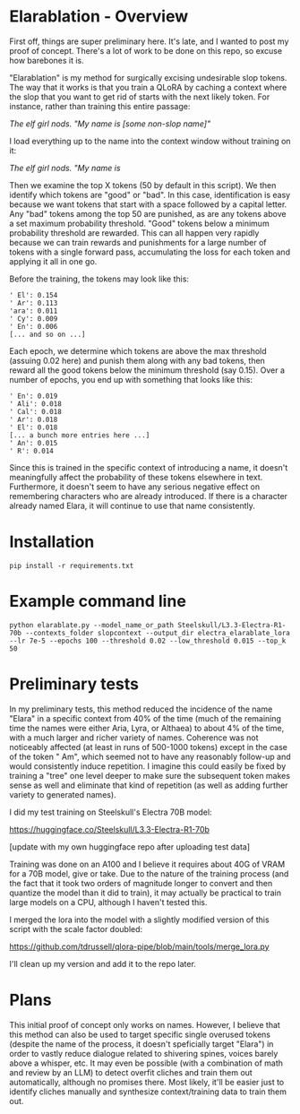 # Elarablation - Overview
First off, things are super preliminary here.  It's late, and I wanted to post my proof of concept.  There's a lot of work to be done on this repo, so excuse how barebones it is.

"Elarablation" is my method for surgically excising undesirable slop tokens.  The way that it works is that you train a QLoRA by caching a context where the slop that you want to get rid of starts with the next likely token.  For instance, rather than training this entire passage:

*The elf girl nods. "My name is [some non-slop name]"*

I load everything up to the name into the context window without training on it:

*The elf girl nods. "My name is*

Then we examine the top X tokens (50 by default in this script).  We then identify which tokens are "good" or "bad".  In this case, identification is easy because we want tokens that start with a space followed by a capital letter.  Any "bad" tokens among the top 50 are punished, as are any tokens above a set maximum probability threshold.  "Good" tokens below a minimum probability threshold are rewarded.  This can all happen very rapidly because we can train rewards and punishments for a large number of tokens with a single forward pass, accumulating the loss for each token and applying it all in one go.

Before the training, the tokens may look like this:
  
    ' El': 0.154
    ' Ar': 0.113
    'ara': 0.011
    ' Cy': 0.009
    ' En': 0.006
    [... and so on ...]

Each epoch, we determine which tokens are above the max threshold (assuing 0.02 here) and punish them along with any bad tokens, then reward all the good tokens below the minimum threshold (say 0.15).  Over a number of epochs, you end up with something that looks like this:

    ' En': 0.019
    ' Ali': 0.018
    ' Cal': 0.018
    ' Ar': 0.018
    ' El': 0.018
    [... a bunch more entries here ...]
    ' An': 0.015
    ' R': 0.014

Since this is trained in the specific context of introducing a name, it doesn't meaningfully affect the probability of these tokens elsewhere in text.  Furthermore, it doesn't seem to have any serious negative effect on remembering characters who are already introduced.  If there is a character already named Elara, it will continue to use that name consistently.

# Installation

    pip install -r requirements.txt

# Example command line

    python elarablate.py --model_name_or_path Steelskull/L3.3-Electra-R1-70b --contexts_folder slopcontext --output_dir electra_elarablate_lora --lr 7e-5 --epochs 100 --threshold 0.02 --low_threshold 0.015 --top_k 50

# Preliminary tests

In my preliminary tests, this method reduced the incidence of the name "Elara" in a specific context from 40% of the time (much of the remaining time the names were either Aria, Lyra, or Althaea) to about 4% of the time, with a much larger and richer variety of names. Coherence was not noticeably affected (at least in runs of 500-1000 tokens) except in the case of the token " Am", which seemed not to have any reasonably follow-up and would consistently induce repetition.  I imagine this could easily be fixed by training a "tree" one level deeper to make sure the subsequent token makes sense as well and eliminate that kind of repetition (as well as adding further variety to generated names).

I did my test training on Steelskull's Electra 70B model:

https://huggingface.co/Steelskull/L3.3-Electra-R1-70b

[update with my own huggingface repo after uploading test data]

Training was done on an A100 and I believe it requires about 40G of VRAM for a 70B model, give or take.  Due to the nature of the training process (and the fact that it took two orders of magnitude longer to convert and then quantize the model than it did to train), it may actually be practical to train large models on a CPU, although I haven't tested this.

I merged the lora into the model with a slightly modified version of this script with the scale factor doubled:

https://github.com/tdrussell/qlora-pipe/blob/main/tools/merge_lora.py

I'll clean up my version and add it to the repo later.

# Plans

This initial proof of concept only works on names. However, I believe that this method can also be used to target specific single overused tokens (despite the name of the process, it doesn't speficially target "Elara") in order to vastly reduce dialogue related to shivering spines, voices barely above a whisper, etc.  It may even be possible (with a combination of math and review by an LLM) to detect overfit cliches and train them out automatically, although no promises there.  Most likely, it'll be easier just to identify cliches manually and synthesize context/training data to train them out.


